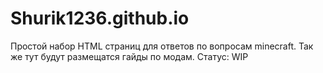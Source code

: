 # Shurik1236.github.io

Простой набор HTML страниц для ответов по вопросам minecraft.
Так же тут будут размещатся гайды по модам.
Статус: WIP
